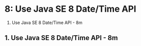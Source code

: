 # 8: Use Java SE 8 Date/Time API

1. Use Java SE 8 Date/Time API - 8m

## 1. Use Java SE 8 Date/Time API - 8m
